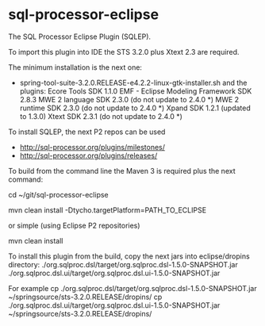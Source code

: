 sql-processor-eclipse
=====================

The SQL Processor Eclipse Plugin (SQLEP).

To import this plugin into IDE the STS 3.2.0 plus Xtext 2.3 are required.

The minimum installation is the next one:
- spring-tool-suite-3.2.0.RELEASE-e4.2.2-linux-gtk-installer.sh
and the plugins:
    Ecore Tools SDK 1.1.0
    EMF - Eclipse Modeling Framework SDK 2.8.3
    MWE 2 language SDK 2.3.0 (do not update to 2.4.0 *)
    MWE 2 runtime SDK 2.3.0 (do not update to 2.4.0 *)
    Xpand SDK 1.2.1 (updated to 1.3.0)
    Xtext SDK 2.3.1 (do not update to 2.4.0 *)

To install SQLEP, the next P2 repos can be used
 - http://sql-processor.org/plugins/milestones/
 - http://sql-processor.org/plugins/releases/

To build from the command line the Maven 3 is required plus
the next command:

 cd ~/git/sql-processor-eclipse

 mvn clean install -Dtycho.targetPlatform=PATH_TO_ECLIPSE

or simple (using Eclipse P2 repositories)

 mvn clean install

To install this plugin from the build, copy the next jars into eclipse/dropins
directory:
./org.sqlproc.dsl/target/org.sqlproc.dsl-1.5.0-SNAPSHOT.jar
./org.sqlproc.dsl.ui/target/org.sqlproc.dsl.ui-1.5.0-SNAPSHOT.jar

For example
cp ./org.sqlproc.dsl/target/org.sqlproc.dsl-1.5.0-SNAPSHOT.jar ~/springsource/sts-3.2.0.RELEASE/dropins/
cp ./org.sqlproc.dsl.ui/target/org.sqlproc.dsl.ui-1.5.0-SNAPSHOT.jar ~/springsource/sts-3.2.0.RELEASE/dropins/




